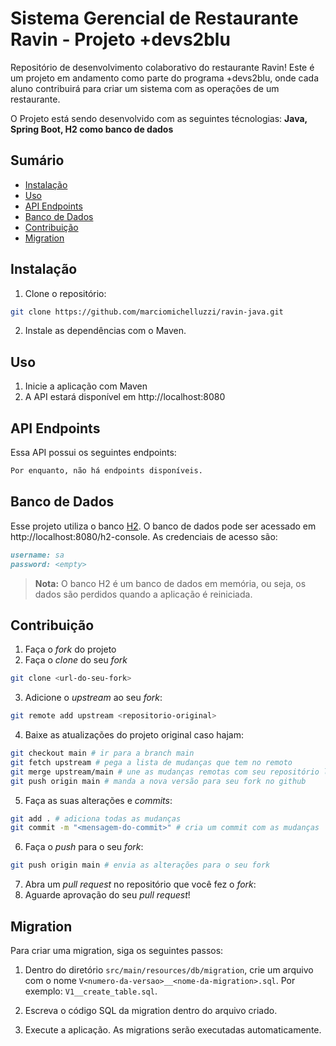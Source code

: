 # Sistema Gerencial de Restaurante Ravin - Projeto +devs2blu

Repositório de desenvolvimento colaborativo do restaurante Ravin!
Este é um projeto em andamento como parte do programa +devs2blu,
onde cada aluno contribuirá para criar um sistema
com as operações de um restaurante.

O Projeto está sendo desenvolvido com as seguintes técnologias:
**Java, Spring Boot, H2 como banco de dados**

## Sumário

- [Instalação](#instalação)
- [Uso](#uso)
- [API Endpoints](#api-endpoints)
- [Banco de Dados](#banco-de-dados)
- [Contribuição](#contribuição)
- [Migration](#migration)

## Instalação

1. Clone o repositório:

```bash
git clone https://github.com/marciomichelluzzi/ravin-java.git
```

2. Instale as dependências com o Maven.

## Uso

1. Inicie a aplicação com Maven
2. A API estará disponível em http://localhost:8080


## API Endpoints
Essa API possui os seguintes endpoints:

```markdown
Por enquanto, não há endpoints disponíveis.
```

## Banco de Dados
Esse projeto utiliza o banco [H2](https://www.h2database.com/html/main.html).
O banco de dados pode ser acessado em http://localhost:8080/h2-console.
As credenciais de acesso são:

```markdown
username: sa
password: <empty>
```

> **Nota:** O banco H2 é um banco de dados em memória, ou seja,
os dados são perdidos quando a aplicação é reiniciada.

## Contribuição

1. Faça o _fork_ do projeto
2. Faça o _clone_ do seu _fork_

```bash
git clone <url-do-seu-fork>
```

3. Adicione o _upstream_ ao seu _fork_:

```bash
git remote add upstream <repositorio-original>
```

4. Baixe as atualizações do projeto original caso hajam:

```bash
git checkout main # ir para a branch main
git fetch upstream # pega a lista de mudanças que tem no remoto
git merge upstream/main # une as mudanças remotas com seu repositório local
git push origin main # manda a nova versão para seu fork no github
```

5. Faça as suas alterações e _commits_:

```bash
git add . # adiciona todas as mudanças
git commit -m "<mensagem-do-commit>" # cria um commit com as mudanças
```

6. Faça o _push_ para o seu _fork_:

```bash
git push origin main # envia as alterações para o seu fork
```

7. Abra um _pull request_ no repositório que você fez o _fork_:
8. Aguarde aprovação do seu _pull request_!

## Migration

Para criar uma migration, siga os seguintes passos:

1. Dentro do diretório `src/main/resources/db/migration`,
   crie um arquivo com o nome `V<numero-da-versao>__<nome-da-migration>.sql`.
   Por exemplo: `V1__create_table.sql`.

2. Escreva o código SQL da migration dentro do arquivo criado.
3. Execute a aplicação. As migrations serão executadas automaticamente.
